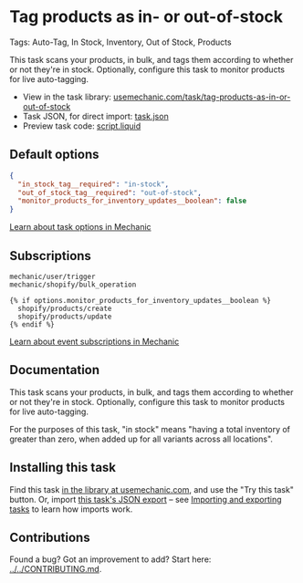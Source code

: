 # Tag products as in- or out-of-stock

Tags: Auto-Tag, In Stock, Inventory, Out of Stock, Products

This task scans your products, in bulk, and tags them according to whether or not they're in stock. Optionally, configure this task to monitor products for live auto-tagging.

* View in the task library: [usemechanic.com/task/tag-products-as-in-or-out-of-stock](https://usemechanic.com/task/tag-products-as-in-or-out-of-stock)
* Task JSON, for direct import: [task.json](../../tasks/tag-products-as-in-or-out-of-stock.json)
* Preview task code: [script.liquid](./script.liquid)

## Default options

```json
{
  "in_stock_tag__required": "in-stock",
  "out_of_stock_tag__required": "out-of-stock",
  "monitor_products_for_inventory_updates__boolean": false
}
```

[Learn about task options in Mechanic](https://docs.usemechanic.com/article/471-task-options)

## Subscriptions

```liquid
mechanic/user/trigger
mechanic/shopify/bulk_operation

{% if options.monitor_products_for_inventory_updates__boolean %}
  shopify/products/create
  shopify/products/update
{% endif %}
```

[Learn about event subscriptions in Mechanic](https://docs.usemechanic.com/article/408-subscriptions)

## Documentation

This task scans your products, in bulk, and tags them according to whether or not they're in stock. Optionally, configure this task to monitor products for live auto-tagging.

For the purposes of this task, "in stock" means "having a total inventory of greater than zero, when added up for all variants across all locations".

## Installing this task

Find this task [in the library at usemechanic.com](https://usemechanic.com/task/tag-products-as-in-or-out-of-stock), and use the "Try this task" button. Or, import [this task's JSON export](../../tasks/tag-products-as-in-or-out-of-stock.json) – see [Importing and exporting tasks](https://docs.usemechanic.com/article/505-importing-and-exporting-tasks) to learn how imports work.

## Contributions

Found a bug? Got an improvement to add? Start here: [../../CONTRIBUTING.md](../../CONTRIBUTING.md).
